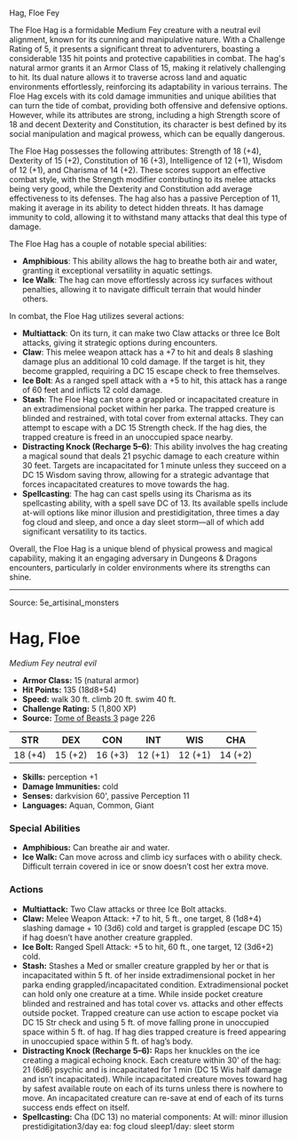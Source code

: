 <MonsterName/>Hag, Floe</MonsterName>
<CreatureType/>Fey</CreatureType>

<summary>The Floe Hag is a formidable Medium Fey creature with a neutral evil alignment, known for its cunning and manipulative nature. With a Challenge Rating of 5, it presents a significant threat to adventurers, boasting a considerable 135 hit points and protective capabilities in combat. The hag's natural armor grants it an Armor Class of 15, making it relatively challenging to hit. Its dual nature allows it to traverse across land and aquatic environments effortlessly, reinforcing its adaptability in various terrains. The Floe Hag excels with its cold damage immunities and unique abilities that can turn the tide of combat, providing both offensive and defensive options. However, while its attributes are strong, including a high Strength score of 18 and decent Dexterity and Constitution, its character is best defined by its social manipulation and magical prowess, which can be equally dangerous.</summary>

<detail>

The Floe Hag possesses the following attributes: Strength of 18 (+4), Dexterity of 15 (+2), Constitution of 16 (+3), Intelligence of 12 (+1), Wisdom of 12 (+1), and Charisma of 14 (+2). These scores support an effective combat style, with the Strength modifier contributing to its melee attacks being very good, while the Dexterity and Constitution add average effectiveness to its defenses. The hag also has a passive Perception of 11, making it average in its ability to detect hidden threats. It has damage immunity to cold, allowing it to withstand many attacks that deal this type of damage.

The Floe Hag has a couple of notable special abilities: 

- **Amphibious**: This ability allows the hag to breathe both air and water, granting it exceptional versatility in aquatic settings.
- **Ice Walk**: The hag can move effortlessly across icy surfaces without penalties, allowing it to navigate difficult terrain that would hinder others.

In combat, the Floe Hag utilizes several actions:

- **Multiattack**: On its turn, it can make two Claw attacks or three Ice Bolt attacks, giving it strategic options during encounters.
- **Claw**: This melee weapon attack has a +7 to hit and deals 8 slashing damage plus an additional 10 cold damage. If the target is hit, they become grappled, requiring a DC 15 escape check to free themselves.
- **Ice Bolt**: As a ranged spell attack with a +5 to hit, this attack has a range of 60 feet and inflicts 12 cold damage.
- **Stash**: The Floe Hag can store a grappled or incapacitated creature in an extradimensional pocket within her parka. The trapped creature is blinded and restrained, with total cover from external attacks. They can attempt to escape with a DC 15 Strength check. If the hag dies, the trapped creature is freed in an unoccupied space nearby.
- **Distracting Knock (Recharge 5–6)**: This ability involves the hag creating a magical sound that deals 21 psychic damage to each creature within 30 feet. Targets are incapacitated for 1 minute unless they succeed on a DC 15 Wisdom saving throw, allowing for a strategic advantage that forces incapacitated creatures to move towards the hag.
- **Spellcasting**: The hag can cast spells using its Charisma as its spellcasting ability, with a spell save DC of 13. Its available spells include at-will options like minor illusion and prestidigitation, three times a day fog cloud and sleep, and once a day sleet storm—all of which add significant versatility to its tactics.

Overall, the Floe Hag is a unique blend of physical prowess and magical capability, making it an engaging adversary in Dungeons & Dragons encounters, particularly in colder environments where its strengths can shine.</detail>



---

Source: 5e_artisinal_monsters

# Hag, Floe

*Medium* *Fey* *neutral evil*

- **Armor Class:** 15 (natural armor)
- **Hit Points:** 135 (18d8+54)
- **Speed:** walk 30 ft. climb 20 ft. swim 40 ft.
- **Challenge Rating:** 5 (1,800 XP)
- **Source:** [Tome of Beasts 3](https://koboldpress.com/kpstore/product/tome-of-beasts-3-for-5th-edition/) page 226

| STR | DEX | CON | INT | WIS | CHA |
| --- | --- | --- | --- | --- | --- |
| 18 (+4) | 15 (+2) | 16 (+3) | 12 (+1) | 12 (+1) | 14 (+2) |

- **Skills:** perception +1
- **Damage Immunities:** cold
- **Senses:** darkvision 60', passive Perception 11
- **Languages:** Aquan, Common, Giant

### Special Abilities

- **Amphibious:** Can breathe air and water.
- **Ice Walk:** Can move across and climb icy surfaces with o ability check. Difficult terrain covered in ice or snow doesn’t cost her extra move.

### Actions

- **Multiattack:** Two Claw attacks or three Ice Bolt attacks.
- **Claw:** Melee Weapon Attack: +7 to hit, 5 ft., one target, 8 (1d8+4) slashing damage + 10 (3d6) cold and target is grappled (escape DC 15) if hag doesn’t have another creature grappled.
- **Ice Bolt:** Ranged Spell Attack: +5 to hit, 60 ft., one target, 12 (3d6+2) cold.
- **Stash:** Stashes a Med or smaller creature grappled by her or that is incapacitated within 5 ft. of her inside extradimensional pocket in her parka ending grappled/incapacitated condition. Extradimensional pocket can hold only one creature at a time. While inside pocket creature blinded and restrained and has total cover vs. attacks and other effects outside pocket. Trapped creature can use action to escape pocket via DC 15 Str check and using 5 ft. of move falling prone in unoccupied space within 5 ft. of hag. If hag dies trapped creature is freed appearing in unoccupied space within 5 ft. of hag’s body.
- **Distracting Knock (Recharge 5–6):** Raps her knuckles on the ice creating a magical echoing knock. Each creature within 30' of the hag: 21 (6d6) psychic and is incapacitated for 1 min (DC 15 Wis half damage and isn’t incapacitated). While incapacitated creature moves toward hag by safest available route on each of its turns unless there is nowhere to move. An incapacitated creature can re-save at end of each of its turns success ends effect on itself.
- **Spellcasting:** Cha (DC 13) no material components: At will: minor illusion prestidigitation3/day ea: fog cloud sleep1/day: sleet storm




